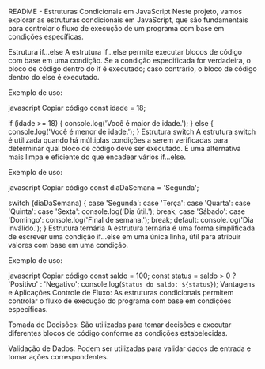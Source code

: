 README - Estruturas Condicionais em JavaScript
Neste projeto, vamos explorar as estruturas condicionais em JavaScript, que são fundamentais para controlar o fluxo de execução de um programa com base em condições específicas.

Estrutura if...else
A estrutura if...else permite executar blocos de código com base em uma condição. Se a condição especificada for verdadeira, o bloco de código dentro do if é executado; caso contrário, o bloco de código dentro do else é executado.

Exemplo de uso:

javascript
Copiar código
const idade = 18;

if (idade >= 18) {
    console.log('Você é maior de idade.');
} else {
    console.log('Você é menor de idade.');
}
Estrutura switch
A estrutura switch é utilizada quando há múltiplas condições a serem verificadas para determinar qual bloco de código deve ser executado. É uma alternativa mais limpa e eficiente do que encadear vários if...else.

Exemplo de uso:

javascript
Copiar código
const diaDaSemana = 'Segunda';

switch (diaDaSemana) {
    case 'Segunda':
    case 'Terça':
    case 'Quarta':
    case 'Quinta':
    case 'Sexta':
        console.log('Dia útil.');
        break;
    case 'Sábado':
    case 'Domingo':
        console.log('Final de semana.');
        break;
    default:
        console.log('Dia inválido.');
}
Estrutura ternária
A estrutura ternária é uma forma simplificada de escrever uma condição if...else em uma única linha, útil para atribuir valores com base em uma condição.

Exemplo de uso:

javascript
Copiar código
const saldo = 100;
const status = saldo > 0 ? 'Positivo' : 'Negativo';
console.log(`Status do saldo: ${status}`);
Vantagens e Aplicações
Controle de Fluxo: As estruturas condicionais permitem controlar o fluxo de execução do programa com base em condições específicas.

Tomada de Decisões: São utilizadas para tomar decisões e executar diferentes blocos de código conforme as condições estabelecidas.

Validação de Dados: Podem ser utilizadas para validar dados de entrada e tomar ações correspondentes.